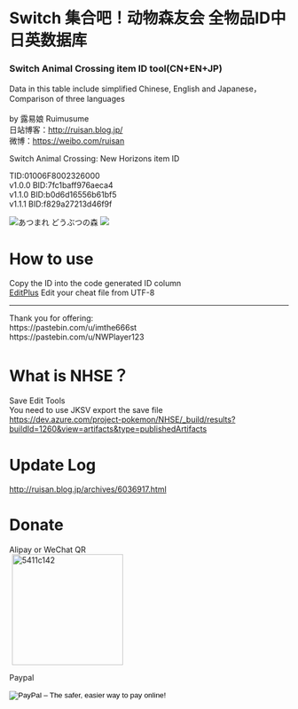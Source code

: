 # Switch 集合吧！动物森友会 全物品ID中日英数据库
### Switch Animal Crossing item ID tool(CN+EN+JP)
Data in this table include simplified Chinese, English and Japanese，Comparison of three languages</br>
</br>
by 露易娘 Ruimusume</br>
日站博客：http://ruisan.blog.jp/</br>
微博：https://weibo.com/ruisan</br>

Switch Animal Crossing: New Horizons item ID<br>

TID:01006F8002326000<br>
v1.0.0 BID:7fc1baff976aeca4<br>
v1.1.0 BID:b0d6d16556b61bf5<br>
v1.1.1 BID:f829a27213d46f9f

<img src="https://i.imgur.com/X5Qoddd.jpg" alt="あつまれ どうぶつの森">
<img src="https://i.imgur.com/QmOQLGA.png"></div>

# How to use
Copy the ID into the code generated ID column<br>
<a href="https://www.editplus.com/">EditPlus</a> Edit your cheat file from UTF-8
<hr>
Thank you for offering:<br>
https://pastebin.com/u/imthe666st<br>
https://pastebin.com/u/NWPlayer123

# What is NHSE？
Save Edit Tools<br>
You need to use JKSV export the save file<br>
https://dev.azure.com/project-pokemon/NHSE/_build/results?buildId=1260&view=artifacts&type=publishedArtifacts

# Update Log
http://ruisan.blog.jp/archives/6036917.html

# Donate
Alipay or WeChat QR</br>
<img  class="pict" hspace="5" alt="5411c142" border="0" height="200" width="200" src="https://livedoor.blogimg.jp/ruimusume/imgs/f/d/fdb89528.jpg">

Paypal</br>
<form  action="https://www.paypal.com/cgi-bin/webscr" method="post" target="_top">
<input  type="hidden" name="cmd" value="_s-xclick">
<input  type="hidden" name="hosted_button_id" value="UPALJR64YJN9U">
<input  type="image" src="https://www.paypalobjects.com/en_US/i/btn/btn_donateCC_LG.gif" border="0" name="submit" alt="PayPal – The safer, easier way to pay online!">
<img  border="0" src="https://www.paypalobjects.com/zh_XC/i/scr/pixel.gif" width="1" height="1">
</form>
